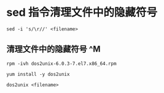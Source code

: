 # sed 指令清理文件中的隐藏符号

`sed -i 's/\r//' <filename>`

## 清理文件中的隐藏符号 ^M

`rpm -ivh dos2unix-6.0.3-7.el7.x86_64.rpm`

`yum install -y dos2unix`

`dos2unix <filename>`
